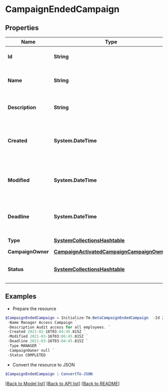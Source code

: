 # CampaignEndedCampaign
## Properties

Name | Type | Description | Notes
------------ | ------------- | ------------- | -------------
**Id** | **String** | Unique ID for the campaign. | 
**Name** | **String** | The human friendly name of the campaign. | 
**Description** | **String** | Extended description of the campaign. | 
**Created** | **System.DateTime** | The date and time the campaign was created. | 
**Modified** | **System.DateTime** | The date and time the campaign was last modified. | [optional] 
**Deadline** | **System.DateTime** | The date and time the campaign is due. | 
**Type** | [**SystemCollectionsHashtable**](.md) | The type of campaign. | 
**CampaignOwner** | [**CampaignActivatedCampaignCampaignOwner**](CampaignActivatedCampaignCampaignOwner.md) |  | 
**Status** | [**SystemCollectionsHashtable**](.md) | The current status of the campaign. | 

## Examples

- Prepare the resource
```powershell
$CampaignEndedCampaign = Initialize-Tm.BetaCampaignEndedCampaign  -Id 2c91808576f886190176f88cac5a0010 `
 -Name Manager Access Campaign `
 -Description Audit access for all employees. `
 -Created 2021-02-16T03:04:45.815Z `
 -Modified 2021-03-16T03:06:45.815Z `
 -Deadline 2021-03-16T03:04:45.815Z `
 -Type MANAGER `
 -CampaignOwner null `
 -Status COMPLETED
```

- Convert the resource to JSON
```powershell
$CampaignEndedCampaign | ConvertTo-JSON
```

[[Back to Model list]](../README.md#documentation-for-models) [[Back to API list]](../README.md#documentation-for-api-endpoints) [[Back to README]](../README.md)

